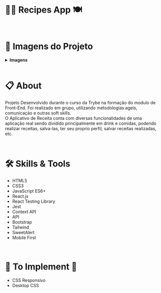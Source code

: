 # :man_cook: Recipes App :plate_with_cutlery:

<br>

# :camera_flash: Imagens do Projeto

<details>
  <summary><strong>Imagens</strong></summary><br />
  
 <img width="400" alt="Imagem pagina de login" src="./imageReadme/loginPage.png">
 <img width="400" alt="Imagem pagina wallet" src="./imageReadme/firstPage.png">

</details>

<br>

# :clipboard: About
Projeto Desenvolvido durante o curso da Trybe na formação do modulo de Front-End. Foi realizado em grupo, utilizando metodologias ageis, comunicação e outras soft skills.
<br>
O Aplicativo de Receita conta com diversas funcionalidades de uma aplicação real sendo dividido principalmente em drink e comidas, podendo realizar receitas, salva-las, ter seu proprio perfil, salvar receitas realizadas, etc.

<br>

# :hammer_and_wrench: Skills & Tools

- HTML5
- CSS3
- JavaScript ES6+
- React.js
- React Testing Library
- Jest
- Context API
- API
- Bootstrap
- Tailwind
- SweetAlert
- Mobile First

<br>

 
# :construction: To Implement :construction:

- CSS Responsivo
- Desktop CSS
